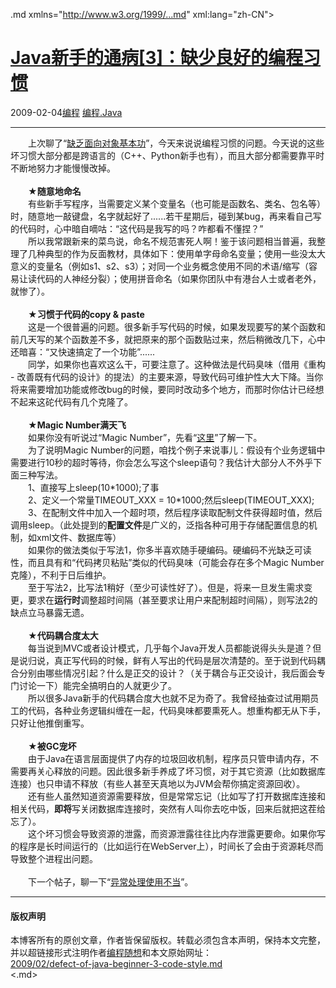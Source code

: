 <!DOCTYPE.md>
.md xmlns="http://www.w3.org/1999/...md" xml:lang="zh-CN">
<head>
<meta http-equiv="Content-Type" content="text.md; charset=utf-8" />
<meta name="generator" content="Python script by program.think@gmail.com" />
<meta name="provider" content="program-think.blogspot.com" />
<link type="text/css" rel="stylesheet" href="../../css/program-think.css" />
<title>Java新手的通病[3]：缺少良好的编程习惯 - 编程随想的博客</title>
</head>
<body>
<div id="main" style="width:100%;">
<h1><a href="../../index.md" title="回到首页">Java新手的通病[3]：缺少良好的编程习惯</a></h1>
<div class="post-info"><span class="date-header">2009-02-04</span><a href="../../tags/E7BC96E7A88B.md" class="tag">编程</a> <a href="../../tags/E7BC96E7A88B.Java.md" class="tag">编程.Java</a> </div>
<hr>
<div class="post">
　　上次聊了“<a href="../../2009/01/defect-of-java-beginner-2-oo.md">缺乏面向对象基本功</a>”，今天来说说编程习惯的问题。今天说的这些坏习惯大部分都是跨语言的（C++、Python新手也有），而且大部分都需要靠平时不断地努力才能慢慢改掉。<!--program-think--><br /><br />　　★<b>随意地命名</b><a name="naming"> </a><br />　　有些新手写程序，当需要定义某个变量名（也可能是函数名、类名、包名等）时，随意地一敲键盘，名字就起好了......若干星期后，碰到某bug，再来看自己写的代码时，心中暗自嘀咕：“这代码是我写的吗？咋都看不懂捏？”<br />　　所以我常跟新来的菜鸟说，命名不规范害死人啊！鉴于该问题相当普遍，我整理了几种典型的作为反面教材，具体如下：使用单字母命名变量；使用一些没太大意义的变量名（例如s1、s2、s3）；对同一个业务概念使用不同的术语/缩写（容易让读代码的人神经分裂）；使用拼音命名（如果你团队中有港台人士或者老外，就惨了）。<br /><br />　　★<b>习惯于代码的copy &amp; paste</b><a name="copy_and_paste"> </a><br />　　这是一个很普遍的问题。很多新手写代码的时候，如果发现要写的某个函数和前几天写的某个函数差不多，就把原来的那个函数贴过来，然后稍微改几下，心中还暗喜：“又快速搞定了一个功能”......<br />　　同学，如果你也喜欢这么干，可要注意了。这种做法是代码臭味（借用《重构 - 改善既有代码的设计》的提法）的主要来源，导致代码可维护性大大下降。当你将来需要增加功能或修改bug的时候，要同时改动多个地方，而那时你估计已经想不起来这砣代码有几个克隆了。<br /><br />　　★<b>Magic Number满天飞</b><a name="magic_number"> </a><br />　　如果你没有听说过“Magic Number”，先看“<a href="http://en.wikipedia.org/wiki/Magic_number_(programming)#Unnamed_numerical_constant" target="_blank" rel="nofollow">这里</a>”了解一下。<br />　　为了说明Magic Number的问题，咱找个例子来说事儿：假设有个业务逻辑中需要进行10秒的超时等待，你会怎么写这个sleep语句？我估计大部分人不外乎下面三种写法。<br />　　1、直接写上sleep(10*1000);了事<br />　　2、定义一个常量TIMEOUT_XXX = 10*1000;然后sleep(TIMEOUT_XXX);<br />　　3、在配制文件中加入一个超时项，然后程序读取配制文件获得超时值，然后调用sleep。（此处提到的<b>配置文件</b>是广义的，泛指各种可用于存储配置信息的机制，如xml文件、数据库等）<br />　　如果你的做法类似于写法1，你多半喜欢随手硬编码。硬编码不光缺乏可读性，而且具有和“代码拷贝粘贴”类似的代码臭味（可能会存在多个Magic Number克隆），不利于日后维护。<br />　　至于写法2，比写法1稍好（至少可读性好了）。但是，将来一旦发生需求变更，要求在<b>运行时</b>调整超时间隔（甚至要求让用户来配制超时间隔），则写法2的缺点立马暴露无遗。<br /><br />　　★<b>代码耦合度太大</b><a name="coupling"> </a><br />　　每当说到MVC或者设计模式，几乎每个Java开发人员都能说得头头是道？但是说归说，真正写代码的时候，鲜有人写出的代码是层次清楚的。至于说到代码耦合分别由哪些情况引起？什么是正交的设计？（关于耦合与正交设计，我后面会专门讨论一下）能完全搞明白的人就更少了。<br />　　所以很多Java新手的代码耦合度大也就不足为奇了。我曾经抽查过试用期员工的代码，各种业务逻辑纠缠在一起，代码臭味都要熏死人。想重构都无从下手，只好让他推倒重写。<br /><br />　　★<b>被GC宠坏</b><a name="gc"> </a><br />　　由于Java在语言层面提供了内存的垃圾回收机制，程序员只管申请内存，不需要再关心释放的问题。因此很多新手养成了坏习惯，对于其它资源（比如数据库连接）也只申请不释放（有些人甚至天真地以为JVM会帮你搞定资源回收）。<br />　　还有些人虽然知道资源需要释放，但是常常忘记（比如写了打开数据库连接和相关代码，<b>即将</b>写关闭数据库连接时，突然有人叫你去吃中饭，回来后就把这茬给忘了）。<br />　　这个坏习惯会导致资源的泄露，而资源泄露往往比内存泄露更要命。如果你写的程序是长时间运行的（比如运行在WebServer上），时间长了会由于资源耗尽而导致整个进程出问题。<br /><br />　　下一个帖子，聊一下“<a href="../../2009/02/defect-of-java-beginner-4-exception.md">异常处理使用不当</a>”。<div class="blogger-post-footer">
</div>
<hr>
<div class="copyright">
<h4>版权声明</h4>
本博客所有的原创文章，作者皆保留版权。转载必须包含本声明，保持本文完整，并以超链接形式注明作者<a href="mailto:program.think@gmail.com">编程随想</a>和本文原始网址：<br>
<a href="2009/02/defect-of-java-beginner-3-code-style.md">2009/02/defect-of-java-beginner-3-code-style.md</a>
</div>
</div>
</body>
<.md>
